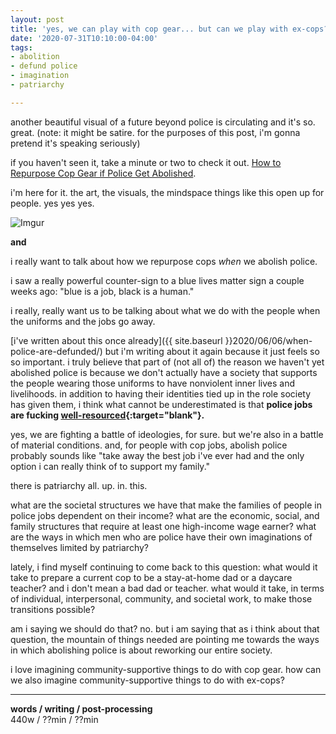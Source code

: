 ```yaml
---
layout: post
title: 'yes, we can play with cop gear... but can we play with ex-cops?'
date: '2020-07-31T10:10:00-04:00'
tags:
- abolition
- defund police
- imagination
- patriarchy

--- 
```

another beautiful visual of a future beyond police is circulating and it's so. great. (note: it might be satire. for the purposes of this post, i'm gonna pretend it's speaking seriously)

if you haven't seen it, take a minute or two to check it out. [How to Repurpose Cop Gear if Police Get Abolished](https://www.newyorker.com/humor/daily-shouts/how-to-repurpose-cop-gear-if-police-get-abolished).

i'm here for it. the art, the visuals, the mindspace things like this open up for people. yes yes yes. 

![Imgur](https://i.imgur.com/6DzwqKh.jpg)

**and**

i really want to talk about how we repurpose cops _when_ we abolish police. 

i saw a really powerful counter-sign to a blue lives matter sign a couple weeks ago: "blue is a job, black is a human." 

i really, really want us to be talking about what we do with the people when the uniforms and the jobs go away. 

[i've written about this once already]({{ site.baseurl }}2020/06/06/when-police-are-defunded/) but i'm writing about it again because it just feels so so important. i truly believe that part of (not all of) the reason we haven't yet abolished police is because we don't actually have a society that supports the people wearing those uniforms to have nonviolent inner lives and livelihoods. in addition to having their identities tied up in the role society has given them, i think what cannot be underestimated is that **police jobs are fucking [well-resourced](https://www.instagram.com/p/CBdS_UyHAkP/){:target="blank"}.**

yes, we are fighting a battle of ideologies, for sure. but we're also in a battle of material conditions. and, for people with cop jobs, abolish police probably sounds like "take away the best job i've ever had and the only option i can really think of to support my family."

there is patriarchy all. up. in. this. 

what are the societal structures we have that make the families of people in police jobs dependent on their income? what are the economic, social, and family structures that require at least one high-income wage earner? what are the ways in which men who are police have their own imaginations of themselves limited by patriarchy? 

lately, i find myself continuing to come back to this question: what would it take to prepare a current cop to be a stay-at-home dad or a daycare teacher? and i don't mean a bad dad or teacher. what would it take, in terms of individual, interpersonal, community, and societal work, to make those transitions possible? 

am i saying we should do that? no. but i am saying that as i think about that question, the mountain of things needed are pointing me towards the ways in which abolishing police is about reworking our entire society. 

i love imagining community-supportive things to do with cop gear. how can we also imagine community-supportive things to do with ex-cops? 


---


<!-- hyperlink bank -->


<!-- &#042; = asterisk -->
<!-- &#039; = single quote '-->

**words / writing / post-processing**  
440w / ??min / ??min